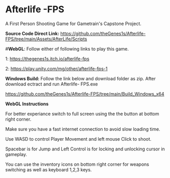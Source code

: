 # Afterlife -FPS 
 A First Person Shooting Game for Gametrain's Capstone Project.
 
 **Source Code Direct Link:**
 https://github.com/theGenes1s/Afterlife-FPS/tree/main/Assets/AfterLife/Scripts
 
 #**WebGL**: Follow either of following links to play this game.
 
 1: https://thegenes1s.itch.io/afterlife-fps
 
 2: https://play.unity.com/mg/other/afterlife-fps-1
 
 **Windows Build:** Follow the link below and download folder as zip. After download ectract and run Afterlife- FPS.exe
 
 https://github.com/theGenes1s/Afterlife-FPS/tree/main/Build_Windows_x64
 
 **WebGL Instructions**
 
 For better experiance switch to full screen using the the button at bottom right corner.
 
 Make sure you have a fast internet connection to avoid slow loading time.
 
 Use WASD to control Player Movement and left mouse Click to shoot. 
 
 Spacebar is for Jump and Left Control is for locking and unlocking cursor in gameplay. 
 
 You can use the inventory icons on bottom right corner for weapons switching as well as keyboard 1,2,3 keys.
